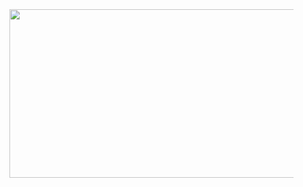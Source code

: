 <a href="https://github.com/devxb/gitanimals">
<img
  src="https://render.gitanimals.org/farms/chodonghee-hub"
  width="900"
  height="300"
/>
</a>

<!--
**chodonghee-hub/chodonghee-hub** is a ✨ _special_ ✨ repository because its `README.md` (this file) appears on your GitHub profile.

Here are some ideas to get you started:

- 🔭 I’m currently working on ...
- 🌱 I’m currently learning ...
- 👯 I’m looking to collaborate on ...
- 🤔 I’m looking for help with ...
- 💬 Ask me about ...
- 📫 How to reach me: ...
- 😄 Pronouns: ...
- ⚡ Fun fact: ...
-->
